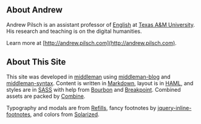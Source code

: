 ## About Andrew

Andrew Pilsch is an assistant professor of [English](http://www.english.tamu.edu) at [Texas A&M University](http://www.tamu.edu). His research and teaching is on the digital humanities.

Learn more at [http://andrew.pilsch.com](http://andrew.pilsch.com). 

## About This Site

This site was developed in [middleman](http://middlemanapp.com) using [middleman-blog](https://github.com/middleman/middleman-blog) and [middleman-syntax](https://github.com/middleman/middleman-syntax). Content is written in [Markdown](http://daringfireball.net/projects/markdown/), layout is in [HAML](http://haml.info), and styles are in [SASS](http://sass-lang.com/) with help from [Bourbon](http://bourbon.io) and [Breakpoint](http://breakpoint-sass.com/). Combined assets are packed by [Combine](http://rakaz.nl/code/combine).

Typography and modals are from [Refills](http://refills.bourbon.io/), fancy footnotes by [jquery-inline-footnotes](https://github.com/oncomouse/jquery-inline-footnotes), and colors from [Solarized](http://ethanschoonover.com/solarized).
